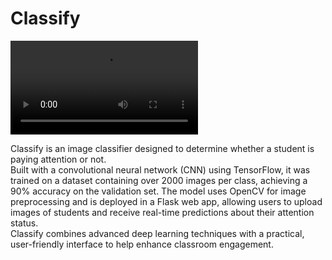 # Classify

<div>
  <video src="https://github.com/user-attachments/assets/8c63ca0a-a42d-49c7-905c-7c18b652bf5c" width="300" controls>
    Your browser does not support the video tag.
  </video>
</div>

Classify is an image classifier designed to determine whether a student is paying attention or not. 
<br/>
Built with a convolutional neural network (CNN) using TensorFlow, it was trained on a dataset containing over 2000 images per class, achieving a 90% accuracy on the validation set. The model uses OpenCV for image preprocessing and is deployed in a Flask web app, allowing users to upload images of students and receive real-time predictions about their attention status. 
<br/>
Classify combines advanced deep learning techniques with a practical, user-friendly interface to help enhance classroom engagement.
